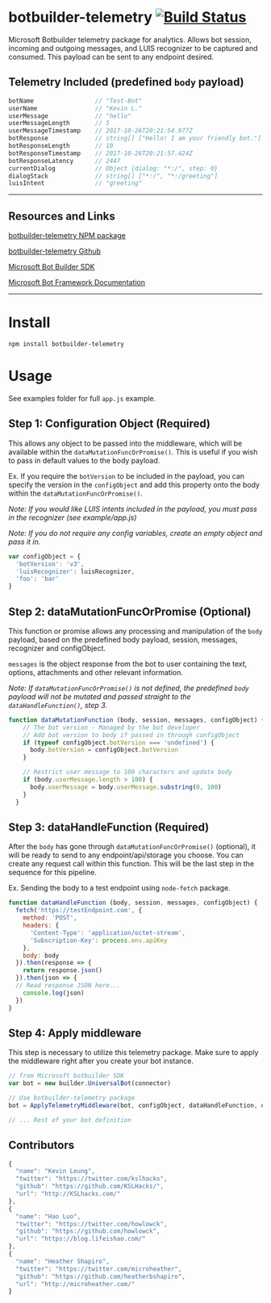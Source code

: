 # botbuilder-telemetry [![Build Status](https://travis-ci.org/KSLHacks/botbuilder-telemetry.svg?branch=master)](https://travis-ci.org/KSLHacks/botbuilder-telemetry)

Microsoft Botbuilder telemetry package for analytics. Allows bot session, incoming and outgoing messages, and LUIS recognizer to be captured and consumed. This payload can be sent to any endpoint desired.

## Telemetry Included (predefined `body` payload)
```js
botName                 // "Test-Bot"
userName                // "Kevin L."
userMessage             // "hello"
userMessageLength       // 5
userMessageTimestamp    // 2017-10-26T20:21:54.977Z
botResponse             // string[] ["Hello! I am your friendly bot."]
botResponseLength       // 10
botResponseTimestamp    // 2017-10-26T20:21:57.424Z
botResponseLatency      // 2447
currentDialog           // Object {dialog: "*:/", step: 0}
dialogStack             // string[] ["*:/", "*:/greeting"]
luisIntent              // "greeting"
```
___
## Resources and Links

[botbuilder-telemetry NPM package](https://www.npmjs.com/package/botbuilder-telemetry)

[botbuilder-telemetry Github](https://github.com/KSLHacks/botbuilder-telemetry)

[Microsoft Bot Builder SDK](https://github.com/Microsoft/BotBuilder)

[Microsoft Bot Framework Documentation](https://dev.botframework.com/)

___
# Install
`npm install botbuilder-telemetry`

# Usage
See examples folder for full `app.js` example.

## Step 1: Configuration Object (Required)
This allows any object to be passed into the middleware, which will be available within the `dataMutationFuncOrPromise()`. This is useful if you wish to pass in default values to the body payload.

Ex. If you require the `botVersion` to be included in the payload, you can specify the version in the `configObject` and add this property onto the body within the `dataMutationFuncOrPromise()`.

_Note: If you would like LUIS intents included in the payload, you must pass in the recognizer (see example/app.js)_

_Note: If you do not require any config variables, create an empty object and pass it in._

```js
var configObject = {
  'botVersion': 'v3',
  'luisRecognizer': luisRecognizer,
  'foo': 'bar'
}
```

## Step 2: dataMutationFuncOrPromise (Optional)
This function or promise allows any processing and manipulation of the `body` payload, based on the predefined body payload, session, messages, recognizer and configObject.

`messages` is the object response from the bot to user containing the text, options, attachments and other relevant information.

_Note: If `dataMutationFuncOrPromise()` is not defined, the predefined `body` payload will not be mutated and passed straight to the `dataHandleFunction()`, step 3._

```js
function dataMutationFunction (body, session, messages, configObject) {
    // The bot version - Managed by the bot developer
    // Add bot version to body if passed in through configObject
    if (typeof configObject.botVersion === 'undefined') { 
      body.botVersion = configObject.botVersion 
    }

    // Restrict user message to 100 characters and update body
    if (body.userMessage.length > 100) { 
      body.userMessage = body.userMessage.substring(0, 100)
    }
  }
```

## Step 3: dataHandleFunction (Required)
After the `body` has gone through `dataMutationFuncOrPromise()` (optional), it will be ready to send to any endpoint/api/storage you choose. You can create any request call within this function. This will be the last step in the sequence for this pipeline.

Ex. Sending the body to a test endpoint using `node-fetch` package.

```js
function dataHandleFunction (body, session, messages, configObject) {
  fetch('https://testEndpoint.com', {
    method: 'POST',
    headers: {
      'Content-Type': 'application/octet-stream',
      'Subscription-Key': process.env.apiKey
    },
    body: body
  }).then(response => {
    return response.json()
  }).then(json => {
  // Read response JSON here...
    console.log(json)
  })
}
```

## Step 4: Apply middleware
This step is necessary to utilize this telemetry package.  Make sure to apply the middleware right after you create your bot instance.

```js
// from Microsoft botbuilder SDK
var bot = new builder.UniversalBot(connector) 

// Use botbuilder-telemetry package
bot = ApplyTelemetryMiddleware(bot, configObject, dataHandleFunction, dataMutationFuncOrPromise)

// ... Rest of your bot definition
```

## Contributors
```js
{
  "name": "Kevin Leung",
  "twitter": "https://twitter.com/kslhacks",
  "github": "https://github.com/KSLHacks/",
  "url": "http://KSLhacks.com/"
},
{
  "name": "Hao Luo",
  "twitter": "https://twitter.com/howlowck",
  "github": "https://github.com/howlowck",
  "url": "https://blog.lifeishao.com/"
},
{
  "name": "Heather Shapiro",
  "twitter": "https://twitter.com/microheather",
  "github": "https://github.com/heatherbshapiro",
  "url": "http://microheather.com/"
}
```